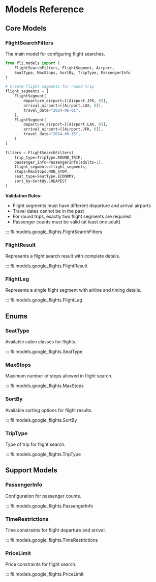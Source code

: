 # Models Reference

## Core Models

### FlightSearchFilters

The main model for configuring flight searches.

```python
from fli.models import (
    FlightSearchFilters, FlightSegment, Airport,
    SeatType, MaxStops, SortBy, TripType, PassengerInfo
)

# Create flight segments for round trip
flight_segments = [
    FlightSegment(
        departure_airport=[[Airport.JFK, 0]],
        arrival_airport=[[Airport.LAX, 0]],
        travel_date="2024-06-01",
    ),
    FlightSegment(
        departure_airport=[[Airport.LAX, 0]],
        arrival_airport=[[Airport.JFK, 0]],
        travel_date="2024-06-15",
    )
]

filters = FlightSearchFilters(
    trip_type=TripType.ROUND_TRIP,
    passenger_info=PassengerInfo(adults=1),
    flight_segments=flight_segments,
    stops=MaxStops.NON_STOP,
    seat_type=SeatType.ECONOMY,
    sort_by=SortBy.CHEAPEST
)
```

**Validation Rules:**
- Flight segments must have different departure and arrival airports
- Travel dates cannot be in the past
- For round trips, exactly two flight segments are required
- Passenger counts must be valid (at least one adult)

::: fli.models.google_flights.FlightSearchFilters

### FlightResult

Represents a flight search result with complete details.

::: fli.models.google_flights.FlightResult

### FlightLeg

Represents a single flight segment with airline and timing details.

::: fli.models.google_flights.FlightLeg

## Enums

### SeatType

Available cabin classes for flights.

::: fli.models.google_flights.SeatType

### MaxStops

Maximum number of stops allowed in flight search.

::: fli.models.google_flights.MaxStops

### SortBy

Available sorting options for flight results.

::: fli.models.google_flights.SortBy

### TripType

Type of trip for flight search.

::: fli.models.google_flights.TripType

## Support Models

### PassengerInfo

Configuration for passenger counts.

::: fli.models.google_flights.PassengerInfo

### TimeRestrictions

Time constraints for flight departure and arrival.

::: fli.models.google_flights.TimeRestrictions

### PriceLimit

Price constraints for flight search.

::: fli.models.google_flights.PriceLimit 

